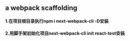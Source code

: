 ## a webpack scaffolding

#### 1.在项目根目录执行npm i next-webpack-cli -D安装
#### 2.用脚手架初始化项目next-webpack-cli init react-test安装
